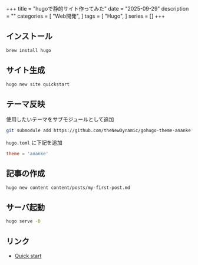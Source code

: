 +++
title = "hugoで静的サイト作ってみた"
date = "2025-09-29"
description = ""
categories = [
  "Web開発",
]
tags = [
  "Hugo",
]
series = []
+++

## インストール

```bash
brew install hugo
```

## サイト生成

```bash
hugo new site quickstart
```

## テーマ反映

使用したいテーマをサブモジュールとして追加

```bash
git submodule add https://github.com/theNewDynamic/gohugo-theme-ananke.git themes/ananke
```

`hugo.toml` に下記を追加

```hugo.toml
theme = 'ananke'
```

## 記事の作成

```bash
hugo new content content/posts/my-first-post.md
```

## サーバ起動

```bash
hugo serve -D
```

## リンク

- [Quick start](https://gohugo.io/getting-started/quick-start/)
